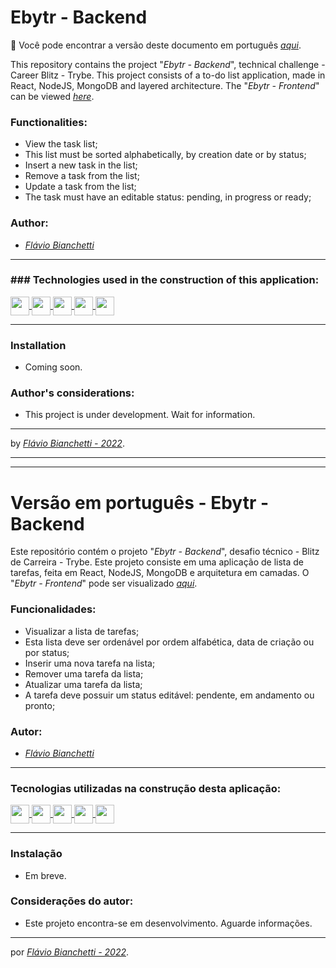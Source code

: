 # Ebytr - Backend
:rotating_light: Você pode encontrar a versão deste documento em português _[aqui](#versão-em-português---ebytr---backend)_.

This repository contains the project "_Ebytr - Backend_", technical challenge - Career Blitz - Trybe. This project consists of a to-do list application, made in React, NodeJS, MongoDB and layered architecture.
The "_Ebytr - Frontend_" can be viewed _[here](https://github.com/flavio-bianchetti/ebytr-frontend)_.


### Functionalities:
- View the task list;
- This list must be sorted alphabetically, by creation date or by status;
- Insert a new task in the list;
- Remove a task from the list;
- Update a task from the list;
- The task must have an editable status: pending, in progress or ready;

### Author:

- _[Flávio Bianchetti](https://www.linkedin.com/in/flaviobianchetti/)_

---

### ### Technologies used in the construction of this application:

<section>
  <a href="https://docs.docker.com/" target="_blank">
    <img
      align="center"
      height="30"
      src="https://img.shields.io/badge/Docker-018bff?style=for-the-badge&logo=docker&logoColor=white"
      target="_blank"
    />
  </a>
  <a href="https://developer.mozilla.org/en-US/docs/Web/JavaScript" target="_blank">
    <img
      align="center"
      height="30"
      src="https://img.shields.io/badge/JavaScript-F7DF1E?style=for-the-badge&logo=javascript&logoColor=black"
      target="_blank"
    />
  </a>
  <a href="https://www.typescriptlang.org/docs/" target="_blank">
    <img
      align="center"
      height="30"
      src="https://img.shields.io/badge/TypeScript-007ACC?style=for-the-badge&logo=typescript&logoColor=white"
      target="_blank"
    />
  </a>
  <a href="https://sequelize.org/" target="_blank">
    <img
      align="center"
      height="30"
      src="https://img.shields.io/badge/Sequelize-663399?style=for-the-badge&logo=sequelize&logoColor=white"
      target="_blank"
    />
  </a>
  <a href="https://www.mysql.com/" target="_blank">
    <img
      align="center"
      height="30"
      src="https://img.shields.io/badge/MySQL-02569B?style=for-the-badge&logo=mysql&logoColor=white"
      target="_blank"
    />
  </a>
</section>

---

### Installation

- Coming soon.
<!-- 1. Open the terminal, in a directory of your choice, and clone the project:
```bash
  git clone git@github.com:flavio-bianchetti/blogs-api-project.git
```

2. Enter the project directory:
```bash
  cd blogs-api-project
```
3. Install dependencies:
```bash
  npm install
```
4. The API uses the MySQL database to store the information. If you do not have MySQL installed, consult the documentation available _[here](https://dev.mysql.com/doc/)_ or change the file "_src/config/config.js_" to database of your choice.

5. Create the database:
```bash
  npx sequelize db:create
```
6. Create the tables:
```bash
  npx sequelize db:migrate
```
7. Feed the database:
```bash
  npx sequelize db:seed:all
```
8. Configure the _[dotenv](https://www.npmjs.com/package/dotenv)_ file with your information:
```javascript
  DB_HOSTNAME=host_name // Ex.: localhost
  DB_USER=db_username
  DB_PASSWORD=db_password
  DB_DATABASE=db_database
  DB_PORT=number // Ex.: 3000
  DB_DIALECT=dialect_name // Ex.: mysql
```
9. Launch the application:
```bash
  npm start
```

### API usage:

1. ...:
![flavio-bianchetti-blogs-api-project](https://docs.google.com/uc?id=)

2. ...:
![flavio-bianchetti-blogs-api-project](https://docs.google.com/uc?id=)

3. ...:
![flavio-bianchetti-blogs-api-project](https://docs.google.com/uc?id=)

### Available resources:
- **Login:**
  - **POST /login**
    - **request:** 
    - **response:**
- **User:**
  - **POST /user**
    - **request:**
    - **response:**
  - **GET - /user**
    - **header:**
    - **response:**
  - **GET - /user/:id**
    - **header:**
    - **response:**
  - **DELETE - /user/me**
    - **header:**
    - **response:**
- **Categories:**
  - **POST /categories**
    - **header:**
    - **request:**
    - **response:**
  - **GET - /categories**
    - **header:**
    - **response:**
- **Post:**
  - **POST /post**
    - **header:**
    - **request:**
    - **response:**
  - **GET - /post**
    - **header:**
    - **response:**
  - **GET - /post/:id**
    - **header:**
    - **response:**
  - **PUT - /post/:id**
    - **header:**
    - **request:**
    - **response:**
  - **DELETE - /post/:id**
    - **header:**
    - **response:**
  - **GET - /post/search?q=:searchTerm**
    - **header:**
    - **response:** -->

### Author's considerations:

- This project is under development. Wait for information.

---

by _[Flávio Bianchetti - 2022](https://github.com/flavio-bianchetti)_.

---
---

# Versão em português - Ebytr - Backend

Este repositório contém o projeto "_Ebytr - Backend_", desafio técnico - Blitz de Carreira - Trybe. Este projeto consiste em uma aplicação de lista de tarefas, feita em React, NodeJS, MongoDB e arquitetura em camadas.
O "_Ebytr - Frontend_" pode ser visualizado _[aqui](https://github.com/flavio-bianchetti/ebytr-frontend)_.


### Funcionalidades: 
- Visualizar a lista de tarefas;
- Esta lista deve ser ordenável por ordem alfabética, data de criação ou por status;
- Inserir uma nova tarefa na lista;
- Remover uma tarefa da lista;
- Atualizar uma tarefa da lista;
- A tarefa deve possuir um status editável: pendente, em andamento ou pronto;

### Autor:

- _[Flávio Bianchetti](https://www.linkedin.com/in/flaviobianchetti/)_

---
### Tecnologias utilizadas na construção desta aplicação:

<section>
  <a href="https://docs.docker.com/" target="_blank">
    <img
      align="center"
      height="30"
      src="https://img.shields.io/badge/Docker-018bff?style=for-the-badge&logo=docker&logoColor=white"
      target="_blank"
    />
  </a>
  <a href="https://developer.mozilla.org/en-US/docs/Web/JavaScript" target="_blank">
    <img
      align="center"
      height="30"
      src="https://img.shields.io/badge/JavaScript-F7DF1E?style=for-the-badge&logo=javascript&logoColor=black"
      target="_blank"
    />
  </a>
  <a href="https://www.typescriptlang.org/docs/" target="_blank">
    <img
      align="center"
      height="30"
      src="https://img.shields.io/badge/TypeScript-007ACC?style=for-the-badge&logo=typescript&logoColor=white"
      target="_blank"
    />
  </a>
  <a href="https://sequelize.org/" target="_blank">
    <img
      align="center"
      height="30"
      src="https://img.shields.io/badge/Sequelize-663399?style=for-the-badge&logo=sequelize&logoColor=white"
      target="_blank"
    />
  </a>
  <a href="https://www.mysql.com/" target="_blank">
    <img
      align="center"
      height="30"
      src="https://img.shields.io/badge/MySQL-02569B?style=for-the-badge&logo=mysql&logoColor=white"
      target="_blank"
    />
  </a>
</section>

---

### Instalação

- Em breve.
<!-- 1. Abra o terminal, em um diretório de sua preferência, e faça o clone do projeto:
```bash
  git clone git@github.com:flavio-bianchetti/blogs-api-project.git
```

2. Entre no diretório do projeto:
```bash
  cd blogs-api-project
```
3. Instale as dependências:
```bash
  npm install
```
4. A API utiliza o banco de dados MySQL para armazenar as informações. Caso não tenha o MySQL instalado, consulte a documentação disponível _[aqui](https://dev.mysql.com/doc/)_ ou altere o arquivo "_src/config/config.js_" para o banco de dados de sua preferência.

5. Faça a criação do banco de dados:
```bash
  npx sequelize db:create
```
6. Faça a criação das tabelas:
```bash
  npx sequelize db:migrate
```
7. Faça a alimentação do banco de dados:
```bash
  npx sequelize db:seed:all 
```
8. Configure o arquivo _[dotenv](https://www.npmjs.com/package/dotenv)_ com suas informações:
```javascript
  DB_HOSTNAME=host_name // Ex.: localhost
  DB_USER=db_username
  DB_PASSWORD=db_password
  DB_DATABASE=db_database
  DB_PORT=number // Ex.: 3000
  DB_DIALECT=dialect_name // Ex.: mysql
```
9. Inicie a aplicação:
```bash
  npm start 
```

### Utilização da API:

1. Faça o cadastro da nova pessoa (exemplo: http://localhost:3000/) informando o campos _name_, _motherName_ e receba como resposta ...:
![flavio-bianchetti-blogs-api-project](https://docs.google.com/uc?id=)

2...:
![flavio-bianchetti-blogs-api-project](https://docs.google.com/uc?id=)

3...:
![flavio-bianchetti-blogs-api-project](https://docs.google.com/uc?id=)

### Recursos disponíveis:
- **Login:**
  - **POST /login**
    - **request:** 
    - **response:** 
- **User:**
  - **POST /user**
    - **request:** 
    - **response:** 
  - **GET - /user**
    - **header:** 
    - **response:** 
  - **GET - /user/:id**
    - **header:** 
    - **response:** 
  - **DELETE - /user/me**
    - **header:** 
    - **response:** 
- **Categories:**
  - **POST /categories**
    - **header:** 
    - **request:** 
    - **response:** 
  - **GET - /categories**
    - **header:** 
    - **response:** 
- **Post:**
  - **POST /post**
    - **header:** 
    - **request:** 
    - **response:** 
  - **GET - /post**
    - **header:** 
    - **response:** 
  - **GET - /post/:id**
    - **header:** 
    - **response:** 
  - **PUT - /post/:id**
    - **header:** 
    - **request:** 
    - **response:** 
  - **DELETE - /post/:id**
    - **header:** 
    - **response:** 
  - **GET - /post/search?q=:searchTerm**
    - **header:** 
    - **response:**  -->

### Considerações do autor:

- Este projeto encontra-se em desenvolvimento. Aguarde informações.

---

por _[Flávio Bianchetti - 2022](https://github.com/flavio-bianchetti)_.